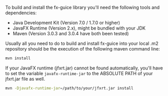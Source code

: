 To build and install the fx-guice library you'll need the following tools and
dependencies:

* Java Development Kit (Version 7.0 / 1.7.0 or higher)
* JavaFX Runtime (Version 2.x), might be bundled with your JDK
* Maven (Version 3.0.3 and 3.0.4 have both been tested)

Usually all you need to do to build and install fx-guice into your local .m2
repository should be the execution of the following maven command line:

```sh
mvn install
```

If your JavaFX runtime (jfxrt.jar) cannot be found automatically, you'll
have to set the variable `javafx-runtime-jar` to the ABSOLUTE PATH of your
jfxrt.jar file as well.

```sh
mvn -Djavafx-runtime-jar=/path/to/your/jfxrt.jar install
```